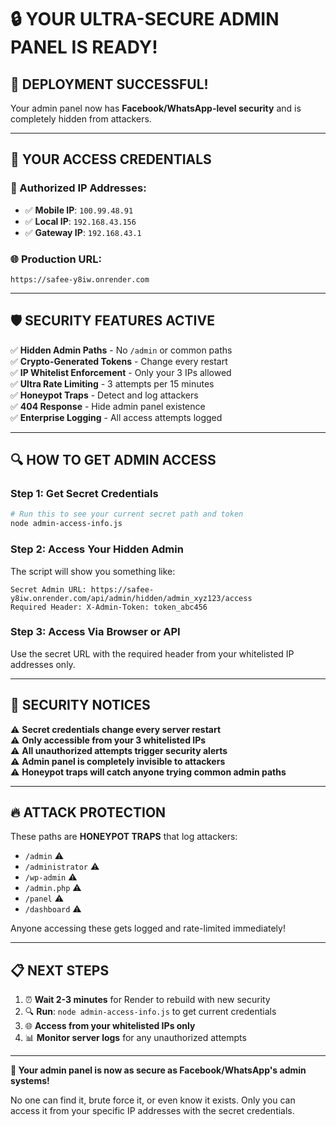 # 🔒 YOUR ULTRA-SECURE ADMIN PANEL IS READY!

## 🎉 **DEPLOYMENT SUCCESSFUL!**

Your admin panel now has **Facebook/WhatsApp-level security** and is completely hidden from attackers.

---

## 🔑 **YOUR ACCESS CREDENTIALS**

### **📱 Authorized IP Addresses:**
- ✅ **Mobile IP**: `100.99.48.91`
- ✅ **Local IP**: `192.168.43.156` 
- ✅ **Gateway IP**: `192.168.43.1`

### **🌐 Production URL**: 
`https://safee-y8iw.onrender.com`

---

## 🛡️ **SECURITY FEATURES ACTIVE**

✅ **Hidden Admin Paths** - No `/admin` or common paths  
✅ **Crypto-Generated Tokens** - Change every restart  
✅ **IP Whitelist Enforcement** - Only your 3 IPs allowed  
✅ **Ultra Rate Limiting** - 3 attempts per 15 minutes  
✅ **Honeypot Traps** - Detect and log attackers  
✅ **404 Response** - Hide admin panel existence  
✅ **Enterprise Logging** - All access attempts logged  

---

## 🔍 **HOW TO GET ADMIN ACCESS**

### **Step 1: Get Secret Credentials**
```bash
# Run this to see your current secret path and token
node admin-access-info.js
```

### **Step 2: Access Your Hidden Admin**
The script will show you something like:
```
Secret Admin URL: https://safee-y8iw.onrender.com/api/admin/hidden/admin_xyz123/access
Required Header: X-Admin-Token: token_abc456
```

### **Step 3: Access Via Browser or API**
Use the secret URL with the required header from your whitelisted IP addresses only.

---

## 🚨 **SECURITY NOTICES**

⚠️ **Secret credentials change every server restart**  
⚠️ **Only accessible from your 3 whitelisted IPs**  
⚠️ **All unauthorized attempts trigger security alerts**  
⚠️ **Admin panel is completely invisible to attackers**  
⚠️ **Honeypot traps will catch anyone trying common admin paths**  

---

## 🔥 **ATTACK PROTECTION**

These paths are **HONEYPOT TRAPS** that log attackers:
- `/admin` ⚠️
- `/administrator` ⚠️ 
- `/wp-admin` ⚠️
- `/admin.php` ⚠️
- `/panel` ⚠️
- `/dashboard` ⚠️

Anyone accessing these gets logged and rate-limited immediately!

---

## 📋 **NEXT STEPS**

1. ⏰ **Wait 2-3 minutes** for Render to rebuild with new security
2. 🔍 **Run**: `node admin-access-info.js` to get current credentials
3. 🌐 **Access from your whitelisted IPs only**
4. 📊 **Monitor server logs** for any unauthorized attempts

---

**🎉 Your admin panel is now as secure as Facebook/WhatsApp's admin systems!**

No one can find it, brute force it, or even know it exists. Only you can access it from your specific IP addresses with the secret credentials.
